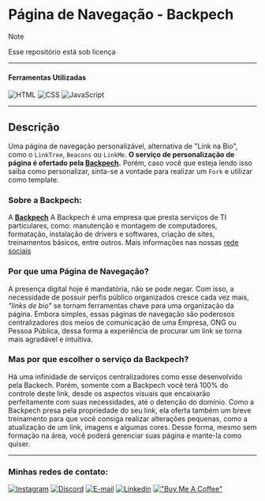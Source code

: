 <!-- Cabeçalho -->

# Página de Navegação - Backpech

> [!NOTE]
> Esse repositório está sob licença

___

#### Ferramentas Utilizadas

![HTML](https://skillicons.dev/icons?i=html)
![CSS](https://skillicons.dev/icons?i=css)
![JavaScript](https://skillicons.dev/icons?i=javascript)

___

<!-- Corpo do README -->
## Descrição

Uma página de navegação personalizável, alternativa de "Link na Bio", como o `LinkTree`, `Beacons` ou `LinkMe`. **O serviço de personalização de página é ofertado pela [Backpech](https://www.instagram.com/back.pech/).** Porém, caso você que esteja lendo isso saiba como personalizar, sinta-se a vontade para realizar um `Fork` e utilizar como template.

### Sobre a Backpech:

A **[Backpech](https://www.instagram.com/back.pech/)** A Backpech é uma empresa que presta serviços de TI particulares, como: manutenção e montagem de computadores, formatação, instalação de drivers e softwares, criação de sites, treinamentos básicos, entre outros. Mais informações nas nossas [rede sociais]()

### Por que uma Página de Navegação?

A presença digital hoje é mandatória, não se pode negar. Com isso, a necessidade de possuir perfis público organizados cresce cada vez mais, *"links de bio"* se tornam ferramentas chave para uma organização da página. Embora simples, essas páginas de navegação são poderosos centralizadores dos meios de comunicação de uma Empresa, ONG ou Pessoa Pública, dessa forma a experiência de procurar um link se torna mais agradável e intuitiva.

### Mas por que escolher o serviço da Backpech?

Há uma infinidade de serviços centralizadores como esse desenvolvido pela Backech. Porém, somente com a Backpech você terá 100% do controle deste link, desde os aspectos visuais que encaixarão perfeitamente com suas necessidades, até o detenção do domínio. Como a Backpech presa pela propriedade do seu link, ela oferta também um breve treinamento para que você consiga realizar alterações pequenas, como a atualização de um link, imagens e algumas cores. Desse forma, mesmo sem formação na área, você poderá gerenciar suas página e mante-la como quiser.
<!-- Corpo do README -->

___
<!-- Contato -->
### Minhas redes de contato:

[![Instagram](https://skillicons.dev/icons?i=instagram)](https://www.instagram.com/back.pech/)
[![Discord](https://skillicons.dev/icons?i=discord)](https://discord.gg/b3zP3ArVJk)
[![E-mail](https://skillicons.dev/icons?i=gmail)](mailto:backpech.ctt@gmail.com)
[![Linkedin](https://skillicons.dev/icons?i=linkedin)](https://www.linkedin.com/in/backpech)
[!["Buy Me A Coffee"](https://www.buymeacoffee.com/assets/img/custom_images/orange_img.png)](https://buymeacoffee.com/moonrilo)
<!-- Contato -->
